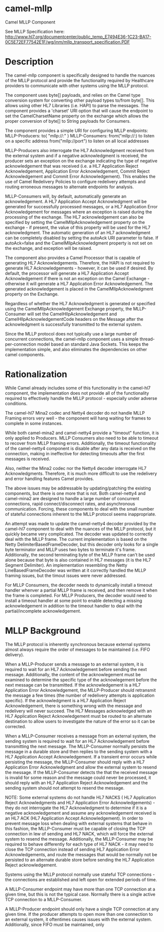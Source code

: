 # camel-mllp
Camel MLLP Component

See MLLP Specification here:
http://www.hl7.org/documentcenter/public_temp_E7494E36-1C23-BA17-0C5E72EF77542E1F/wg/inm/mllp_transport_specification.PDF

# Description
The camel-mllp component is specifically designed to handle the nuances of the MLLP protocol and provide
the functionality required by Healthcare providers to communicate with other systems using the MLLP protocol.

The component uses byte[] payloads, and relies on the Camel type conversion system for converting other payload
types to/from byte[].  This allows using other HL7 Libraries (i.e. HAPI) to parse the messages.  The component
provides a 'charset' URI option that will cause the endpoint to set the CamelCharsetName property on the exchange
which allows the proper conversion of byte[] to String payloads for Consumers.

The component provides a simple URI for configuring MLLP endpoints:
MLLP-Producers:
  to( "mllp://<host or ip>:<port>" )
MLLP-Consumers:
  from("mllp://<host or ip>:<listening port>) to listen on a specific address
  from("mllp://port") to listen on all local addresses

MLLP-Producers also interrogate the HL7 Acknowledgment received from the external system and if a negative acknowledgment
is received, the producer sets an exception on the exchange indicating the type of negative acknowledgement that was
received (i.e. a HL7 Application Reject Acknowledgement, Application Error Acknowledgement, 
Commit Reject Acknowledgement and Commit Error Acknowledgement).  This enables the use of Camel Redelivery 
Policies to configure redelivery attempts and routing erroneous messages to alternate endpoints for analysis.

MLLP-Consumers will, by default, automatically generate an acknowledgement.  A HL7 Application Accept Acknowledgment 
will be generated for successfully processed messages, or a HL7 Application Error Acknowledgement for messages where an 
exception is raised during the processing of the exchange.  The HL7 acknowledgement can also be specified by setting the 
CamelMllpAcknowledgement property on the exchange - if present, the value of this property will be used for the HL7
acknowledgment.  The automatic generation of an HL7 acknowledgment can be completely disabled by setting the autoAck
URI parameter to false.  If autoAck=false and the CamelMllpAcknowledgment property is not set on the exchange, and 
exception will be raised.

The component also provides a Camel Processor that is capable of generating HL7 Acknowledgements.  Therefore, the HAPI 
is not required to generate HL7 Acknowledgements - however, it can be used if desired.
By default, the processor will generate a HL7 Application Accept Acknowledgement if there is not an exception on the 
Camel Exchange - otherwise it will generate a HL7 Application Error Acknowledgement.  The generated acknowledgement 
is placed in the CamelMllpAcknowledgment property on the Exchange.

Regardless of whether the HL7 Acknowledgment is generated or specified using the CamelMllpAcknowledgement Exchange property,
the MLLP-Consumer will set the CamelHllpAcknowledgement and CamelHllpAcknowledgementCode headers on the Message after the
acknowledgment is successfully transmitted to the external system. 

Since the MLLP protocol does not typically use a large number of concurrent connections, the camel-mllp component uses
a simple thread-per-connection model based an standard Java Sockets.  This keeps the implementation simple, and also
eliminates the dependencies on other camel components.
 
# Rationalization
While Camel already includes some of this functionality in the camel-hl7 component, the implementation does not
provide all of the functionality required to effectively handle the MLLP protocol - especially under adverse conditions.
  
The camel-hl7 Mina2 codec and Netty4 decoder do not handle MLLP Framing errors very well - the component will hang waiting
for frames to complete in some instances.

While both camel-mina2 and camel-netty4 provide a "timeout" function, it is only applied to Producers.  MLLP Consumers
also need to be able to timeout to recover from MLLP framing errors.  Additionally, the timeout functionality of the
camel-netty4 component is disable after any data is received on the connection, making in ineffective for detecting
timeouts after the first messages is received.

Also, neither the Mina2 codec nor the Netty4 decoder interrogate HL7 Acknowledgments.  Therefore, it is much more
difficult to use the redelivery and error handling features Camel provides.

The above issues may be addressable by updating/patching the existing components, but there is one more that is not.
Both camel-netty4 and camel-mina2 are designed to handle a large number of concurrent connections, rapid connect/disconnect
rates, and asynchronous communication.  Forcing, these components to deal with the small number of stateful connections
inherent to the MLLP protocol seems inappropriate.

An attempt was made to update the camel-netty4 decoder provided by the camel-hl7 component to deal with the nuances of 
the MLLP protocol, but it quickly became very complicated.  The decoder was updated to correctly deal with the MLLP 
frame.  The current implementation is based on the Netty DelimiterBasedFrameDecoder, but this decoder only looks for a 
single byte terminator and MLLP uses two bytes to terminate it's frame.  Additionally, the second terminating byte of the
MLLP frame can't be used alone because that byte is also contained in HL7 messages (it is the HL7 Segment Delimiter).
An implementation resembling the Netty LineBasedFrameDecoder was written at it correctly handled the MLLP framing issues,
but the timout issues were never addressed.

For MLLP Consumers, the decoder needs to dynamically install a timeout handler whenver a partial MLLP frame is received, 
and then remove it when the frame is completed.  For MLLP Producers, the decoder would need to install a timeout handler 
at some point to enable detecting a missing acknowledgement in addition to the timeout handler to deal with the 
partial/incomplete acknowledgement.

# MLLP Background
The MLLP protocol is inherently synchronous because external systems almost always require the order of messages to be
maintained (i.e. FIFO delivery).

When a MLLP-Producer sends a message to an external system, it is required to wait for 
an HL7 Acknowledgement before sending the next message.  Additionally, the content of the acknowlegement must be examined
to determine the specific type of the acknowlegement before the next message can be transmitted.  If the acknowledgement 
is a HL7 Application Error Acknowledgement, the MLLP-Producer should retransmit the message a few times (the number of 
redelivery attempts is application specific).  If the acknowledgment is a HL7 Application Reject Acknowledgement, there 
is something wrong with the message and redelivery will never succeed.  The HL7 Messages acknowledged with an HL7 Application
Reject Acknowledgement must be routed to an alternate destination to allow users to investigate the nature of the error
so it can be corrected.

When a MLLP-Consumer receives a message from an external system, the sending system is required to wait for an HL7 Acknowledgement
before transmitting the next message.  The MLLP-Consumer normally persists the message in a durable store and then replies
to the sending system with a HL7 Application Accept Acknowledgement.  If a transient error occurs while persisting the
message, the MLLP-Consumer should reply with a HL7 Application Error Acknowledgment and allow the external system to resend
the message.  If the MLLP-Consumer detects the that the received message is invalid for some reason and the message could
never be processed, it should reply with an HL7 Application Reject Acknowledgement and the sending system should not
attempt to resend the message.

NOTE:  Some external systems do not handle HL7 NACKS ( HL7 Application Reject Acknowledgments and HL7 Application Error
Acknowledgements) - they do not interrogate the HL7 Acknowledgment to determine if it is a negative acknowledgement and 
assume any acknowledgement received is an HL7 ACK (HL7 Application Accept Acknowledgement).  In order to prevent message 
loss when dealing with external systems that behave in this fashion, the MLLP-Consumer must be capable of closing the 
TCP connection in lew of sending and HL7 NACK, which will force the external system to resend the message.  Additionally,
the MLLP-Consumer may be required to behave differently for each type of HL7 NACK - it may need to close the TCP connection
instead of sending HL7 Application Error Acknowledgements, and route the messages that would be normally not be persisted 
to an alternate durable store before sending the HL7 Application Reject acknowledgement.

Systems using the MLLP protocol normally use stateful TCP connections - the connections are established and left open 
for extended periods of time.

A MLLP-Consumer endpoint may have more than one TCP connection at a given time, but this is not the typical case.  Normally
there is a single active TCP connection to a MLLP-Consumer.

A MLLP-Producer endpoint should only have a single TCP connection at any given time. If the producer attempts to open more
than one connection to an external system, it oftentimes causes issues with the external system.  Additionally, since FIFO
must be maintained, only 

